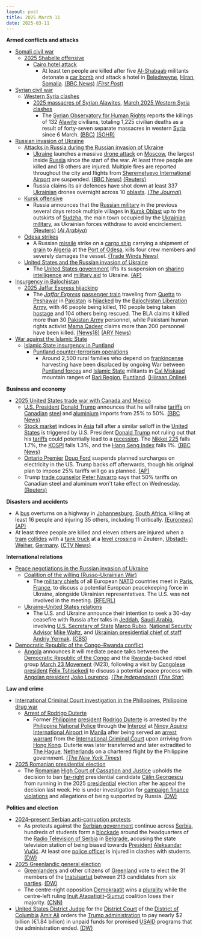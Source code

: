 ```yaml
---
layout: post
title: 2025 March 11
date: 2025-03-11
---
```



**Armed conflicts and attacks**

* [Somali civil war](https://en.wikipedia.org/wiki/Somali_civil_war_%282009%E2%80%93present%29 "Somali civil war (2009–present)")
  + [2025 Shabelle offensive](https://en.wikipedia.org/wiki/2025_Shabelle_offensive "2025 Shabelle offensive")
    - [Cairo hotel attack](https://en.wikipedia.org/wiki/Cairo_hotel_attack "Cairo hotel attack")
      * At least ten people are killed after five [Al-Shabaab](https://en.wikipedia.org/wiki/Al-Shabaab_%28militant_group%29 "Al-Shabaab (militant group)") militants detonate a [car bomb](https://en.wikipedia.org/wiki/Car_bomb "Car bomb") and attack a hotel in [Beledweyne](https://en.wikipedia.org/wiki/Beledweyne "Beledweyne"), [Hiran](https://en.wikipedia.org/wiki/Hiran%2C_Somalia "Hiran, Somalia"), [Somalia](https://en.wikipedia.org/wiki/Somalia "Somalia"). [(BBC News)](https://www.bbc.com/news/articles/cx2gdjd57lro) [(*First Post*)](https://www.firstpost.com/world/at-least-six-killed-in-militant-attack-on-hotel-in-somalias-beledweyne-13870769.html/amp)
* [Syrian civil war](https://en.wikipedia.org/wiki/Syrian_civil_war "Syrian civil war")
  + [Western Syria clashes](https://en.wikipedia.org/wiki/Western_Syria_clashes_%28December_2024%E2%80%93present%29 "Western Syria clashes (December 2024–present)")
    - [2025 massacres of Syrian Alawites](https://en.wikipedia.org/wiki/2025_massacres_of_Syrian_Alawites "2025 massacres of Syrian Alawites"), [March 2025 Western Syria clashes](https://en.wikipedia.org/wiki/March_2025_Western_Syria_clashes "March 2025 Western Syria clashes")
      * The [Syrian Observatory for Human Rights](https://en.wikipedia.org/wiki/Syrian_Observatory_for_Human_Rights "Syrian Observatory for Human Rights") reports the killings of 132 [Alawite](https://en.wikipedia.org/wiki/Alawites "Alawites") civilians, totaling 1,225 civilian deaths as a result of forty-seven separate massacres in western [Syria](https://en.wikipedia.org/wiki/Syria "Syria") since 6 March. [(BBC)](https://www.bbc.com/news/articles/cedlx65988qo) [(SOHR)](https://www.syriahr.com/47-%D9%85%D8%AC%D9%80-%D9%80%D8%B2-%D8%B1-%D8%A9-%D8%B7%D8%A7%D8%A6%D9%81%D9%8A%D8%A9-%D9%88%D8%B9%D9%85%D9%84%D9%8A%D8%A7%D8%AA-%D8%A7%D9%86%D8%AA%D9%82%D8%A7%D9%85%D9%8A%D8%A9-%D9%88%D8%A7%D8%B3/752716/)
* [Russian invasion of Ukraine](https://en.wikipedia.org/wiki/Russian_invasion_of_Ukraine "Russian invasion of Ukraine")
  + [Attacks in Russia during the Russian invasion of Ukraine](https://en.wikipedia.org/wiki/Attacks_in_Russia_during_the_Russian_invasion_of_Ukraine "Attacks in Russia during the Russian invasion of Ukraine")
    - [Ukraine](https://en.wikipedia.org/wiki/Ukraine "Ukraine") launches a massive [drone attack](https://en.wikipedia.org/wiki/Drone_warfare "Drone warfare") on [Moscow](https://en.wikipedia.org/wiki/Moscow "Moscow"), the largest inside [Russia](https://en.wikipedia.org/wiki/Russia "Russia") since the start of the war. At least three people are killed and 18 others are injured. Multiple fires are reported throughout the city and flights from [Sheremetyevo International Airport](https://en.wikipedia.org/wiki/Sheremetyevo_International_Airport "Sheremetyevo International Airport") are suspended. [(BBC News)](https://www.bbc.co.uk/news/live/c51ypekv9xwt) [(Reuters)](https://www.reuters.com/world/europe/ukraine-launches-drone-attacks-targeting-moscow-russia-says-2025-03-11/)
    - Russia claims its air defences have shot down at least 337 [Ukrainian](https://en.wikipedia.org/wiki/Armed_Forces_of_Ukraine "Armed Forces of Ukraine") drones overnight across 10 [oblasts](https://en.wikipedia.org/wiki/Oblasts_of_Russia "Oblasts of Russia"). [(*The Journal*)](https://www.thejournal.ie/moscow-drone-attack-us-ukraine-talks-saudi-arabia-6645484-Mar2025/)
  + [Kursk offensive](https://en.wikipedia.org/wiki/Kursk_offensive_%282024%E2%80%93present%29 "Kursk offensive (2024–present)")
    - Russia announces that the [Russian military](https://en.wikipedia.org/wiki/Russian_Armed_Forces "Russian Armed Forces") in the previous several days retook multiple villages in [Kursk Oblast](https://en.wikipedia.org/wiki/Kursk_Oblast "Kursk Oblast") up to the outskirts of [Sudzha](https://en.wikipedia.org/wiki/Sudzha "Sudzha"), the main town occupied by the [Ukrainian military](https://en.wikipedia.org/wiki/Armed_Forces_of_Ukraine "Armed Forces of Ukraine"), as Ukrainian forces withdraw to avoid encirclement. [(Reuters)](https://www.reuters.com/world/europe/russia-says-it-makes-100-square-kilometre-advance-kursk-region-2025-03-11/) [(*Al Arabiya*)](https://english.alarabiya.net/News/world/2025/03/11/russia-says-it-makes-big-new-advance-in-its-kursk-region-against-ukrainian-troops-)
  + [Odesa strikes](https://en.wikipedia.org/wiki/Odesa_strikes_%282022%E2%80%93present%29 "Odesa strikes (2022–present)")
    - A Russian [missile](https://en.wikipedia.org/wiki/Missile "Missile") strike on a [cargo ship](https://en.wikipedia.org/wiki/Cargo_ship "Cargo ship") carrying a shipment of [grain](https://en.wikipedia.org/wiki/Grain "Grain") to [Algeria](https://en.wikipedia.org/wiki/Algeria "Algeria") at the [Port of Odesa](https://en.wikipedia.org/wiki/Port_of_Odesa "Port of Odesa"), kills four crew members and severely damages the vessel. [(Trade Winds News)](https://www.tradewindsnews.com/casualties/four-seafarers-reported-dead-in-russian-missile-attack-on-odesa/2-1-1791139)
  + [United States and the Russian invasion of Ukraine](https://en.wikipedia.org/wiki/United_States_and_the_Russian_invasion_of_Ukraine "United States and the Russian invasion of Ukraine")
    - The [United States government](https://en.wikipedia.org/wiki/United_States_government "United States government") lifts its suspension on [sharing intelligence](https://en.wikipedia.org/wiki/Intelligence_sharing "Intelligence sharing") and [military aid](https://en.wikipedia.org/wiki/Military_aid "Military aid") to Ukraine. [(AP)](https://apnews.com/article/russia-ukraine-war-zelenskyy-us-saudi-arabia-ca9630cdccb0a8b904a77d6e134690b6)
* [Insurgency in Balochistan](https://en.wikipedia.org/wiki/Insurgency_in_Balochistan "Insurgency in Balochistan")
  + [2025 Jaffar Express hijacking](https://en.wikipedia.org/wiki/2025_Jaffar_Express_hijacking "2025 Jaffar Express hijacking")
    - The *[Jaffar Express](https://en.wikipedia.org/wiki/Jaffar_Express "Jaffar Express")* [passenger train](https://en.wikipedia.org/wiki/Passenger_train "Passenger train") traveling from [Quetta](https://en.wikipedia.org/wiki/Quetta "Quetta") to [Peshawar](https://en.wikipedia.org/wiki/Peshawar "Peshawar") in [Pakistan](https://en.wikipedia.org/wiki/Pakistan "Pakistan") is [hijacked](https://en.wikipedia.org/wiki/Carjacking "Carjacking") by the [Balochistan Liberation Army](https://en.wikipedia.org/wiki/Balochistan_Liberation_Army "Balochistan Liberation Army"), with 46 people being killed, 110 people being taken [hostage](https://en.wikipedia.org/wiki/Hostage "Hostage") and 104 others being rescued. The BLA claims it killed more than 30 [Pakistan Army](https://en.wikipedia.org/wiki/Pakistan_Army "Pakistan Army") personnel, while Pakistani human rights activist [Mama Qadeer](https://en.wikipedia.org/wiki/Mama_Qadeer "Mama Qadeer") claims more than 200 personnel have been killed. [(News18)](https://www.news18.com/world/pakistan-train-hijack-live-updates-balochistan-militant-attack-jaffar-express-bla-rescue-operation-liveblog-9257922.html) [(ARY News)](https://arynews.tv/jaffar-express-attack-baloch-opposes-elements-who-held-passengers-hostage-president/)
* [War against the Islamic State](https://en.wikipedia.org/wiki/War_against_the_Islamic_State "War against the Islamic State")
  + [Islamic State insurgency in Puntland](https://en.wikipedia.org/wiki/Islamic_State_insurgency_in_Puntland "Islamic State insurgency in Puntland")
    - [Puntland counter-terrorism operations](https://en.wikipedia.org/wiki/Puntland_counter-terrorism_operations "Puntland counter-terrorism operations")
      * Around 2,500 rural families who depend on [frankincense](https://en.wikipedia.org/wiki/Frankincense "Frankincense") harvesting have been displaced by ongoing War between [Puntland forces](https://en.wikipedia.org/wiki/Puntland_Dervish_Force "Puntland Dervish Force") and [Islamic State](https://en.wikipedia.org/wiki/Islamic_State_%E2%80%93_Somalia_Province "Islamic State – Somalia Province") militants in [Cal Miskaad](https://en.wikipedia.org/wiki/Cal_Miskaad "Cal Miskaad") mountain ranges of [Bari Region](https://en.wikipedia.org/wiki/Bari_Region "Bari Region"), [Puntland](https://en.wikipedia.org/wiki/Puntland "Puntland"). [(Hiiraan Online)](https://www.hiiraan.com/news4/2025/Mar/200640/puntland_war_against_daesh_displaces_frankincense_farmers_in_bari_region.aspx)

**Business and economy**

* [2025 United States trade war with Canada and Mexico](https://en.wikipedia.org/wiki/2025_United_States_trade_war_with_Canada_and_Mexico "2025 United States trade war with Canada and Mexico")
  + [U.S. President](https://en.wikipedia.org/wiki/President_of_the_United_States "President of the United States") [Donald Trump](https://en.wikipedia.org/wiki/Donald_Trump "Donald Trump") announces that he will raise [tariffs](https://en.wikipedia.org/wiki/Tariff "Tariff") on [Canadian](https://en.wikipedia.org/wiki/Canada "Canada") [steel](https://en.wikipedia.org/wiki/Steel "Steel") and [aluminium](https://en.wikipedia.org/wiki/Aluminium "Aluminium") imports from 25% to 50%. [(BBC News)](https://www.bbc.co.uk/news/live/cly412xwz44t)
  + [Stock market](https://en.wikipedia.org/wiki/Stock_market "Stock market") indices in [Asia](https://en.wikipedia.org/wiki/Asia "Asia") fall after a similar selloff in the [United States](https://en.wikipedia.org/wiki/United_States "United States") is triggered by U.S. President [Donald Trump](https://en.wikipedia.org/wiki/Donald_Trump "Donald Trump") not ruling out that his [tariffs](https://en.wikipedia.org/wiki/Second_Trump_tariffs "Second Trump tariffs") could potentially lead to a [recession](https://en.wikipedia.org/wiki/Recession "Recession"). The [Nikkei 225](https://en.wikipedia.org/wiki/Nikkei_225 "Nikkei 225") falls 1.7%, the [KOSPI](https://en.wikipedia.org/wiki/KOSPI "KOSPI") falls 1.3%, and the [Hang Seng Index](https://en.wikipedia.org/wiki/Hang_Seng_Index "Hang Seng Index") falls 1%. [(BBC News)](https://www.bbc.com/news/articles/c4gdwgjkk1no)
  + [Ontario Premier](https://en.wikipedia.org/wiki/Premier_of_Ontario "Premier of Ontario") [Doug Ford](https://en.wikipedia.org/wiki/Doug_Ford "Doug Ford") suspends planned surcharges on electricity in the US. Trump backs off afterwards, though his original plan to impose 25% tariffs will go as planned. [(AP)](https://apnews.com/article/trump-economy-tariffs-stock-musk-business-8a5f28d9bb16e0b8a924d99ead0907fa)
  + Trump [trade counselor](https://en.wikipedia.org/wiki/Counselor_to_the_President "Counselor to the President") [Peter Navarro](https://en.wikipedia.org/wiki/Peter_Navarro "Peter Navarro") says that 50% tariffs on Canadian steel and aluminum won't take effect on Wednesday. [(Reuters)](https://www.reuters.com/markets/us/trump-adviser-says-50-tariffs-canadian-steel-aluminum-wont-take-effect-wednesday-2025-03-11/)

**Disasters and accidents**

* A [bus](https://en.wikipedia.org/wiki/Bus "Bus") overturns on a highway in [Johannesburg](https://en.wikipedia.org/wiki/Johannesburg "Johannesburg"), [South Africa](https://en.wikipedia.org/wiki/South_Africa "South Africa"), killing at least 16 people and injuring 35 others, including 11 critically. [(Euronews)](https://www.euronews.com/2025/03/11/at-least-16-dead-after-bus-crashes-on-motorway-in-south-africa) [(AP)](https://apnews.com/article/south-africa-accident-bus-ab11ca5ea8a08b3d4b844e7318ab9d17)
* At least three people are killed and eleven others are injured when a [tram](https://en.wikipedia.org/wiki/Tram "Tram") [collides](https://en.wikipedia.org/wiki/List_of_level_crossing_crashes "List of level crossing crashes") with a [tank truck](https://en.wikipedia.org/wiki/Tank_truck "Tank truck") at a [level crossing](https://en.wikipedia.org/wiki/Level_crossing "Level crossing") in Zeutern, [Ubstadt-Weiher](https://en.wikipedia.org/wiki/Ubstadt-Weiher "Ubstadt-Weiher"), [Germany](https://en.wikipedia.org/wiki/Germany "Germany"). [(CTV News)](https://www.ctvnews.ca/world/article/a-tanker-and-a-tram-collided-at-a-crossing-in-germany-killing-3-people/)

**International relations**

* [Peace negotiations in the Russian invasion of Ukraine](https://en.wikipedia.org/wiki/Peace_negotiations_in_the_Russian_invasion_of_Ukraine "Peace negotiations in the Russian invasion of Ukraine")
  + [Coalition of the willing (Russo-Ukrainian War)](https://en.wikipedia.org/wiki/Coalition_of_the_willing_%28Russo-Ukrainian_War%29 "Coalition of the willing (Russo-Ukrainian War)")
    - The [military chiefs](https://en.wikipedia.org/wiki/Chief_of_defence "Chief of defence") of all European [NATO](https://en.wikipedia.org/wiki/NATO "NATO") countries meet in [Paris](https://en.wikipedia.org/wiki/Paris "Paris"), [France](https://en.wikipedia.org/wiki/France "France"), to discuss a potential European peacekeeping force in Ukraine, alongside Ukrainian representatives. The U.S. was not involved in the meeting. [(RFE/RL)](https://www.rferl.org/a/nato-europe-peacekeeping-mission-ukraine-paris-meeting/33344276.html)
  + [Ukraine–United States relations](https://en.wikipedia.org/wiki/Ukraine%E2%80%93United_States_relations "Ukraine–United States relations")
    - The U.S. and Ukraine announce their intention to seek a 30-day ceasefire with Russia after talks in [Jeddah](https://en.wikipedia.org/wiki/Jeddah "Jeddah"), [Saudi Arabia](https://en.wikipedia.org/wiki/Saudi_Arabia "Saudi Arabia"), involving [U.S. Secretary of State](https://en.wikipedia.org/wiki/U.S._Secretary_of_State "U.S. Secretary of State") [Marco Rubio](https://en.wikipedia.org/wiki/Marco_Rubio "Marco Rubio"), [National Security Advisor](https://en.wikipedia.org/wiki/U.S._National_Security_Advisor "U.S. National Security Advisor") [Mike Waltz](https://en.wikipedia.org/wiki/Mike_Waltz "Mike Waltz"), and [Ukrainian presidential chief of staff](https://en.wikipedia.org/wiki/Office_of_the_President_of_Ukraine "Office of the President of Ukraine") [Andriy Yermak](https://en.wikipedia.org/wiki/Andriy_Yermak "Andriy Yermak"). [(CBS)](https://www.cbsnews.com/news/ukraine-ceasefire-russia-us-talks-saudi-arabia/)
* [Democratic Republic of the Congo–Rwanda conflict](https://en.wikipedia.org/wiki/Democratic_Republic_of_the_Congo%E2%80%93Rwanda_conflict_%282022%E2%80%93present%29 "Democratic Republic of the Congo–Rwanda conflict (2022–present)")
  + [Angola](https://en.wikipedia.org/wiki/Angola "Angola") announces it will mediate peace talks between the [Democratic Republic of the Congo](https://en.wikipedia.org/wiki/Democratic_Republic_of_the_Congo "Democratic Republic of the Congo") and the [Rwanda](https://en.wikipedia.org/wiki/Rwanda "Rwanda")-backed rebel group [March 23 Movement](https://en.wikipedia.org/wiki/March_23_Movement "March 23 Movement") (M23), following a visit by [Congolese president](https://en.wikipedia.org/wiki/President_of_the_Democratic_Republic_of_the_Congo "President of the Democratic Republic of the Congo") [Félix Tshisekedi](https://en.wikipedia.org/wiki/F%C3%A9lix_Tshisekedi "Félix Tshisekedi") to discuss a potential peace process with [Angolan president](https://en.wikipedia.org/wiki/President_of_Angola "President of Angola") [João Lourenço](https://en.wikipedia.org/wiki/Jo%C3%A3o_Louren%C3%A7o "João Lourenço"). [(*The Independent*)](https://www.independent.co.uk/news/angola-congo-dakar-senegal-felix-tshisekedi-b2713329.html) [(*The Star*)](https://www.thestar.com.my/news/world/2025/03/12/angola-will-attempt-to-broker-direct-talks-between-congo-and-m23-presidency-says)

**Law and crime**

* [International Criminal Court investigation in the Philippines](https://en.wikipedia.org/wiki/International_Criminal_Court_investigation_in_the_Philippines "International Criminal Court investigation in the Philippines"), [Philippine drug war](https://en.wikipedia.org/wiki/Philippine_drug_war "Philippine drug war")
  + [Arrest of Rodrigo Duterte](https://en.wikipedia.org/wiki/Arrest_of_Rodrigo_Duterte "Arrest of Rodrigo Duterte")
    - Former [Philippine](https://en.wikipedia.org/wiki/Philippines "Philippines") [president](https://en.wikipedia.org/wiki/President_of_the_Philippines "President of the Philippines") [Rodrigo Duterte](https://en.wikipedia.org/wiki/Rodrigo_Duterte "Rodrigo Duterte") is arrested by the [Philippine National Police](https://en.wikipedia.org/wiki/Philippine_National_Police "Philippine National Police") through the [Interpol](https://en.wikipedia.org/wiki/Interpol "Interpol") at [Ninoy Aquino International Airport](https://en.wikipedia.org/wiki/Ninoy_Aquino_International_Airport "Ninoy Aquino International Airport") in [Manila](https://en.wikipedia.org/wiki/Manila "Manila") after being served an [arrest warrant](https://en.wikipedia.org/wiki/Arrest_warrant "Arrest warrant") from the [International Criminal Court](https://en.wikipedia.org/wiki/International_Criminal_Court "International Criminal Court") upon arriving from [Hong Kong](https://en.wikipedia.org/wiki/Hong_Kong "Hong Kong"). Duterte was later transferred and later extradited to [The Hague](https://en.wikipedia.org/wiki/The_Hague "The Hague"), [Netherlands](https://en.wikipedia.org/wiki/Netherlands "Netherlands") on a chartered flight by the Philippine government. [(*The New York Times*)](https://www.nytimes.com/2025/03/10/world/asia/icc-philippines-rodrigo-duterte.html)
* [2025 Romanian presidential election](https://en.wikipedia.org/wiki/2025_Romanian_presidential_election "2025 Romanian presidential election")
  + The [Romanian](https://en.wikipedia.org/wiki/Romania "Romania") [High Court of Cassation and Justice](https://en.wikipedia.org/wiki/High_Court_of_Cassation_and_Justice "High Court of Cassation and Justice") upholds the decision to ban [far-right](https://en.wikipedia.org/wiki/Far-right_politics "Far-right politics") presidential candidate [Călin Georgescu](https://en.wikipedia.org/wiki/C%C4%83lin_Georgescu "Călin Georgescu") from running in the 2025 [presidential](https://en.wikipedia.org/wiki/President_of_Romania "President of Romania") election after he appeal the decision last week. He is under investigation for [campaign finance violations](https://en.wikipedia.org/wiki/Campaign_finance#Regulations "Campaign finance") and allegations of being supported by Russia. [(DW)](https://www.dw.com/en/romanian-court-upholds-ban-against-far-right-candidate/a-71893694)

**Politics and election**

* [2024–present Serbian anti-corruption protests](https://en.wikipedia.org/wiki/2024%E2%80%93present_Serbian_anti-corruption_protests "2024–present Serbian anti-corruption protests")
  + As protests against the [Serbian government](https://en.wikipedia.org/wiki/Serbian_government "Serbian government") continue across [Serbia](https://en.wikipedia.org/wiki/Serbia "Serbia"), hundreds of students form a [blockade](https://en.wikipedia.org/wiki/Blockade "Blockade") around the headquarters of the [Radio Television of Serbia](https://en.wikipedia.org/wiki/Radio_Television_of_Serbia "Radio Television of Serbia") in [Belgrade](https://en.wikipedia.org/wiki/Belgrade "Belgrade"), accusing the state television station of being biased towards [President](https://en.wikipedia.org/wiki/President_of_Serbia "President of Serbia") [Aleksandar Vučić](https://en.wikipedia.org/wiki/Aleksandar_Vu%C4%8Di%C4%87 "Aleksandar Vučić"). At least one [police officer](https://en.wikipedia.org/wiki/Police_of_Serbia "Police of Serbia") is injured in clashes with students. [(DW)](https://www.dw.com/en/serbia-student-protesters-block-public-tv-station/a-71885864)
* [2025 Greenlandic general election](https://en.wikipedia.org/wiki/2025_Greenlandic_general_election "2025 Greenlandic general election")
  + [Greenlanders](https://en.wikipedia.org/wiki/Greenlanders "Greenlanders") and other citizens of [Greenland](https://en.wikipedia.org/wiki/Greenland "Greenland") vote to elect the 31 members of the [Inatsisartut](https://en.wikipedia.org/wiki/Inatsisartut "Inatsisartut") between 213 candidates from six [parties](https://en.wikipedia.org/wiki/List_of_political_parties_in_Greenland "List of political parties in Greenland"). [(DW)](https://www.dw.com/en/greenland-polls-open-in-parliamentary-election/a-71884152)
  + The centre-right opposition [Demokraatit](https://en.wikipedia.org/wiki/Democrats_%28Greenland%29 "Democrats (Greenland)") wins a [plurality](https://en.wikipedia.org/wiki/Plurality_%28voting%29 "Plurality (voting)") while the centre-left ruling [Inuit Ataqatigiit](https://en.wikipedia.org/wiki/Inuit_Ataqatigiit "Inuit Ataqatigiit")–[Siumut](https://en.wikipedia.org/wiki/Siumut "Siumut") coalition loses their majority. [(CNN)](https://www.cnn.com/2025/03/12/europe/greenland-election-polls-close-demokraatit-intl-hnk/index.html)
* [United States District Judge](https://en.wikipedia.org/wiki/United_States_federal_judge "United States federal judge") for the [District Court](https://en.wikipedia.org/wiki/United_States_District_Court_for_the_District_of_Columbia "United States District Court for the District of Columbia") of the [District of Columbia](https://en.wikipedia.org/wiki/District_of_Columbia "District of Columbia") [Amir Ali](https://en.wikipedia.org/wiki/Amir_Ali_%28judge%29 "Amir Ali (judge)") orders the [Trump administration](https://en.wikipedia.org/wiki/Second_Trump_presidency "Second Trump presidency") to pay nearly $2 billion (€1.84 billion) in unpaid funds for promised [USAID](https://en.wikipedia.org/wiki/USAID "USAID") programs that the administration ended. [(DW)](https://www.dw.com/en/trump-administration-ordered-to-pay-2-billion-in-foreign-aid/a-71883180)
